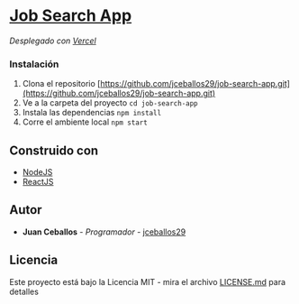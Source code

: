 # [Job Search App](https://job-search-app-two.vercel.app/)

_Desplegado con [Vercel](https://vercel.com/)_
### Instalación

1. Clona el repositorio [https://github.com/jceballos29/job-search-app.git](https://github.com/jceballos29/job-search-app.git)
2. Ve a la carpeta del proyecto ``cd job-search-app``
3. Instala las dependencias ``npm install``
4. Corre el ambiente local ``npm start``
## Construido con

- [NodeJS](https://nodejs.org/es/) 
- [ReactJS](https://maven.apache.org/)
## Autor

* **Juan Ceballos** - *Programador* - [jceballos29](https://github.com/jceballos29)

## Licencia

Este proyecto está bajo la Licencia MIT - mira el archivo [LICENSE.md](LICENSE.md) para detalles
